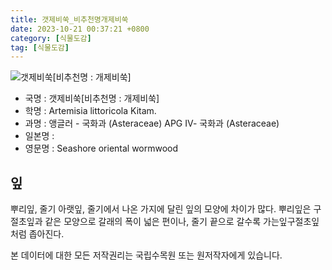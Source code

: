 ```yaml
---
title: 갯제비쑥_비추천명개제비쑥
date: 2023-10-21 00:37:21 +0800
category: [식물도감]
tag: [식물도감]
---
```




![갯제비쑥[비추천명 : 개제비쑥]](/fileUpload/plants/basic/Compositae/Artemisia/10554/10554_1_th2.jpg)
- 국명 : 갯제비쑥[비추천명 : 개제비쑥]
- 학명 : Artemisia littoricola Kitam.
- 과명 : 앵글러 - 국화과 (Asteraceae) APG Ⅳ- 국화과 (Asteraceae)
- 일본명 : 
- 영문명 : Seashore oriental wormwood


## 잎
뿌리잎, 줄기 아랫잎, 줄기에서 나온 가지에 달린 잎의 모양에 차이가 많다. 뿌리잎은 구절초잎과 같은 모양으로 갈래의 폭이 넓은 편이나, 줄기 끝으로 갈수록 가는잎구절초잎처럼 좁아진다.






본 데이터에 대한 모든 저작권리는 국립수목원 또는 원저작자에게 있습니다.
